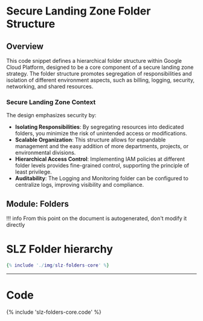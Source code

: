 # Secure Landing Zone Folder Structure

## Overview

This code snippet defines a hierarchical folder structure within Google Cloud Platform, designed to be a core component of a secure landing zone strategy. The folder structure promotes segregation of responsibilities and isolation of different environment aspects, such as billing, logging, security, networking, and shared resources.


### Secure Landing Zone Context

The design emphasizes security by:

- **Isolating Responsibilities**: By segregating resources into dedicated folders, you minimize the risk of unintended access or modifications.
- **Scalable Organization**: This structure allows for expandable management and the easy addition of more departments, projects, or environmental divisions.
- **Hierarchical Access Control**: Implementing IAM policies at different folder levels provides fine-grained control, supporting the principle of least privilege.
- **Auditability**: The Logging and Monitoring folder can be configured to centralize logs, improving visibility and compliance.

## Module: Folders
!!! info
    From this point on the document is autogenerated, don't modify it directly
    
# SLZ Folder hierarchy
```dot
{% include './img/slz-folders-core' %}
```
---

# Code

{% include 'slz-folders-core.code' %}
